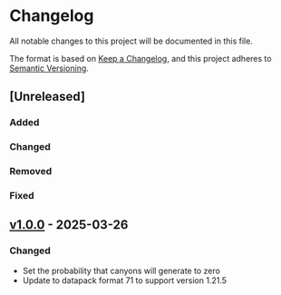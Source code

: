 # Changelog

All notable changes to this project will be documented in this file.

The format is based on [Keep a Changelog](https://keepachangelog.com/en/1.1.0/),
and this project adheres to [Semantic Versioning](https://semver.org/spec/v2.0.0.html).

## [Unreleased]

### Added

### Changed

### Removed

### Fixed

## [v1.0.0](https://github.com/Neluxx/no-more-ravines/releases/tag/v1.0.0) - 2025-03-26

### Changed
- Set the probability that canyons will generate to zero
- Update to datapack format 71 to support version 1.21.5
